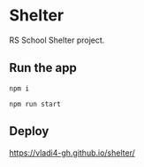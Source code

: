 # Shelter

RS School Shelter project.

## Run the app

```
npm i

npm run start
```

## Deploy
https://vladi4-gh.github.io/shelter/
